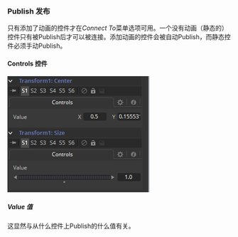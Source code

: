 ### Publish 发布

只有添加了动画的控件才在*Connect To*菜单选项可用。一个没有动画（静态的）控件只有被Publish后才可以被连接。添加动画的控件会被自动Publish，而静态控件必须手动Publish。

#### Controls 控件

![Publish_Controls](images/Publish_Controls.png)

##### Value 值

这显然与从什么控件上Publish的什么值有关。